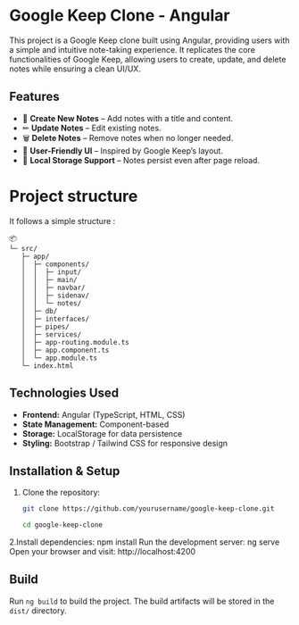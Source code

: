 # Google Keep Clone - Angular  

This project is a Google Keep clone built using Angular, providing users with a simple and intuitive note-taking experience. It replicates the core functionalities of Google Keep, allowing users to create, update, and delete notes while ensuring a clean UI/UX.



## Features  
- 📝 **Create New Notes** – Add notes with a title and content.  
- ✏ **Update Notes** – Edit existing notes.  
- 🗑 **Delete Notes** – Remove notes when no longer needed.  
- 🎨 **User-Friendly UI** – Inspired by Google Keep’s layout.  
- 💾 **Local Storage Support** – Notes persist even after page reload. 


</div>

# Project structure

It follows a simple structure :

```
📦
└─ src/
   ├─ app/
   │  ├─ components/
   │  │  ├─ input/
   │  │  ├─ main/
   │  │  ├─ navbar/
   │  │  ├─ sidenav/
   │  │  └─ notes/
   │  ├─ db/
   │  ├─ interfaces/
   │  ├─ pipes/
   │  ├─ services/
   │  ├─ app-routing.module.ts
   │  ├─ app.component.ts
   │  └─ app.module.ts
   └─ index.html
```



## Technologies Used  
- **Frontend:** Angular (TypeScript, HTML, CSS)  
- **State Management:** Component-based  
- **Storage:** LocalStorage for data persistence  
- **Styling:** Bootstrap / Tailwind CSS for responsive design  

## Installation & Setup  
1. Clone the repository:  
   ```sh
   git clone https://github.com/yourusername/google-keep-clone.git

   cd google-keep-clone


2.Install dependencies:
npm install
Run the development server:
ng serve
Open your browser and visit:
http://localhost:4200



## Build

Run `ng build` to build the project. The build artifacts will be stored in the `dist/` directory.
